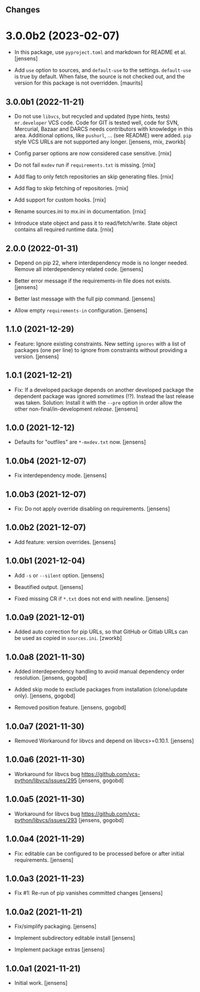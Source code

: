## Changes

# 3.0.0b2 (2023-02-07)

- In this package, use `pyproject.toml` and markdown for README et al.
  [jensens]

- Add `use` option to sources, and `default-use` to the settings.
  `default-use` is true by default.  When false, the source is not
  checked out, and the version for this package is not overridden.
  [maurits]



## 3.0.0b1 (2022-11-21)

- Do not use `libvcs`, but recycled and updated (type hints, tests) `mr.developer` VCS code.
  Code for GIT is tested well, code for SVN, Mercurial, Bazaar and DARCS needs contributors with knowledge in this area.
  Additional options, like `pushurl`, ... (see README) were added.
  `pip` style VCS URLs are not supported any longer.
  [jensens, rnix, zworkb]

- Config parser options are now considered case sensitive.
  [rnix]

- Do not fail `mxdev` run if `requirements.txt` is missing.
  [rnix]

- Add flag to only fetch repositories an skip generating files.
  [rnix]

- Add flag to skip fetching of repositories.
  [rnix]

- Add support for custom hooks.
  [rnix]

- Rename sources.ini to mx.ini in documentation.
  [rnix]

- Introduce state object and pass it to read/fetch/write. State object
  contains all required runtime data.
  [rnix]


## 2.0.0 (2022-01-31)

- Depend on pip 22, where interdependency mode is no longer needed.
  Remove all interdependency related code.
  [jensens]

- Better error message if the requirements-in file does not exists.
  [jensens]

- Better last message with the full pip command.
  [jensens]

- Allow empty `requirements-in` configuration.
  [jensens]

## 1.1.0 (2021-12-29)

- Feature: Ignore existing constraints.
  New setting `ignores` with a list of packages (one per line) to ignore from constraints without providing a version.
  [jensens]


## 1.0.1 (2021-12-21)

- Fix: If a developed package depends on another developed package the dependent package was ignored *sometimes* (!?).
  Instead the last release was taken.
  Solution: Install it with the `--pre` option in order allow the other non-final/in-development *release*.
  [jensens]


## 1.0.0 (2021-12-12)

- Defaults for "outfiles" are `*-mxdev.txt` now.
  [jensens]


## 1.0.0b4 (2021-12-07)

- Fix interdependency mode.
  [jensens]


## 1.0.0b3 (2021-12-07)

- Fix: Do not apply override disabling on requirements.
  [jensens]


## 1.0.0b2 (2021-12-07)

- Add feature: version overrides.
  [jensens]


## 1.0.0b1 (2021-12-04)

- Add `-s` or `--silent` option.
  [jensens]

- Beautified output.
  [jensens]

- Fixed missing CR if `*.txt` does not end with newline.
  [jensens]


## 1.0.0a9 (2021-12-01)

- Added auto correction for pip URLs, so that GitHub or Gitlab URLs can be used as copied in `sources.ini`.
  [zworkb]


## 1.0.0a8 (2021-11-30)

- Added interdependency handling to avoid manual dependency order resolution.
  [jensens, gogobd]

- Added skip mode to exclude packages from installation (clone/update only).
  [jensens, gogobd]

- Removed position feature.
  [jensens, gogobd]


## 1.0.0a7 (2021-11-30)

- Removed Workaround for libvcs and depend on libvcs>=0.10.1.
  [jensens]


## 1.0.0a6 (2021-11-30)

- Workaround for libvcs bug https://github.com/vcs-python/libvcs/issues/295
  [jensens, gogobd]


## 1.0.0a5 (2021-11-30)

- Workaround for libvcs bug https://github.com/vcs-python/libvcs/issues/293
  [jensens, gogobd]


## 1.0.0a4 (2021-11-29)

- Fix: editable can be configured to be processed before or after initial requirements.
  [jensens]


## 1.0.0a3 (2021-11-23)

- Fix #1: Re-run of pip vanishes committed changes
  [jensens]


## 1.0.0a2 (2021-11-21)

- Fix/simplify packaging.
  [jensens]

- Implement subdirectory editable install
  [jensens]

- Implement package extras
  [jensens]


## 1.0.0a1 (2021-11-21)

- Initial work.
  [jensens]

